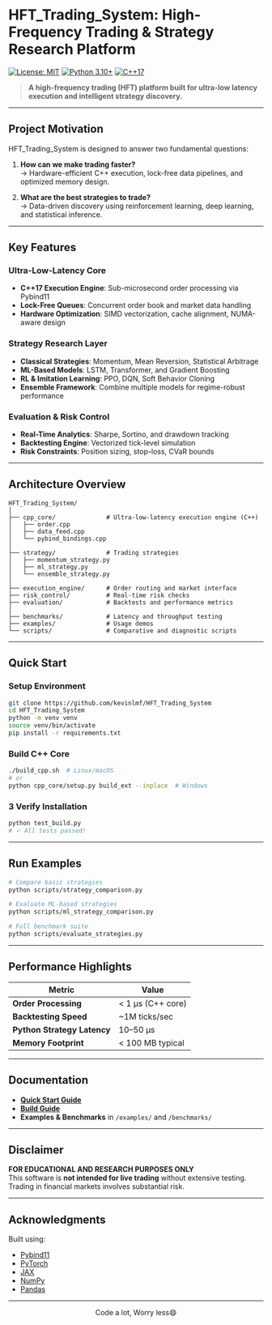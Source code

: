 #  HFT_Trading_System: High-Frequency Trading & Strategy Research Platform

[![License: MIT](https://img.shields.io/badge/License-MIT-yellow.svg)](https://opensource.org/licenses/MIT)
[![Python 3.10+](https://img.shields.io/badge/python-3.10+-blue.svg)](https://www.python.org/downloads/)
[![C++17](https://img.shields.io/badge/C++-17-blue.svg)](https://isocpp.org/)

> **A high-frequency trading (HFT) platform built for ultra-low latency execution and intelligent strategy discovery.**

---

## Project Motivation



HFT_Trading_System is designed to answer two fundamental questions:

1. **How can we make trading faster?**  
   → Hardware-efficient C++ execution, lock-free data pipelines, and optimized memory design.

2. **What are the best strategies to trade?**  
   → Data-driven discovery using reinforcement learning, deep learning, and statistical inference.

---


##  Key Features

###  **Ultra-Low-Latency Core**
- **C++17 Execution Engine**: Sub-microsecond order processing via Pybind11  
- **Lock-Free Queues**: Concurrent order book and market data handling  
- **Hardware Optimization**: SIMD vectorization, cache alignment, NUMA-aware design  

###  **Strategy Research Layer**
- **Classical Strategies**: Momentum, Mean Reversion, Statistical Arbitrage  
- **ML-Based Models**: LSTM, Transformer, and Gradient Boosting  
- **RL & Imitation Learning**: PPO, DQN, Soft Behavior Cloning  
- **Ensemble Framework**: Combine multiple models for regime-robust performance  

###  **Evaluation & Risk Control**
- **Real-Time Analytics**: Sharpe, Sortino, and drawdown tracking  
- **Backtesting Engine**: Vectorized tick-level simulation  
- **Risk Constraints**: Position sizing, stop-loss, CVaR bounds  

---

##  Architecture Overview

```
HFT_Trading_System/
│
├── cpp_core/              # Ultra-low-latency execution engine (C++)
│   ├── order.cpp
│   ├── data_feed.cpp
│   └── pybind_bindings.cpp
│
├── strategy/              # Trading strategies
│   ├── momentum_strategy.py
│   ├── ml_strategy.py
│   └── ensemble_strategy.py
│
├── execution_engine/      # Order routing and market interface
├── risk_control/          # Real-time risk checks
├── evaluation/            # Backtests and performance metrics
│
├── benchmarks/            # Latency and throughput testing
├── examples/              # Usage demos
└── scripts/               # Comparative and diagnostic scripts
```

---

##  Quick Start

### Setup Environment
```bash
git clone https://github.com/kevinlmf/HFT_Trading_System
cd HFT_Trading_System
python -m venv venv
source venv/bin/activate
pip install -r requirements.txt
```

###  Build C++ Core
```bash
./build_cpp.sh  # Linux/macOS
# or
python cpp_core/setup.py build_ext --inplace  # Windows
```

### 3️ Verify Installation
```bash
python test_build.py
# ✓ All tests passed!
```

---

##  Run Examples

```bash
# Compare basic strategies
python scripts/strategy_comparison.py

# Evaluate ML-based strategies
python scripts/ml_strategy_comparison.py

# Full benchmark suite
python scripts/evaluate_strategies.py
```

---

##  Performance Highlights

| Metric | Value |
|--------|-------|
| **Order Processing** | < 1 μs (C++ core) |
| **Backtesting Speed** | ~1M ticks/sec |
| **Python Strategy Latency** | 10–50 μs |
| **Memory Footprint** | < 100 MB typical |

---


##  Documentation

- **[Quick Start Guide](QUICK_START.md)**
- **[Build Guide](BUILD_GUIDE.md)**
- **Examples & Benchmarks** in `/examples/` and `/benchmarks/`

---

##  Disclaimer

**FOR EDUCATIONAL AND RESEARCH PURPOSES ONLY**  
This software is **not intended for live trading** without extensive testing.  
Trading in financial markets involves substantial risk.

---

##  Acknowledgments

Built using:
- [Pybind11](https://github.com/pybind/pybind11)
- [PyTorch](https://pytorch.org/)
- [JAX](https://github.com/google/jax)
- [NumPy](https://numpy.org/)
- [Pandas](https://pandas.pydata.org/)

---

<div align="center">
Code a lot, Worry less😄  

</div>

